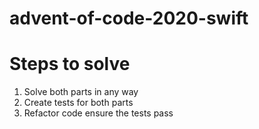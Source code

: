 # advent-of-code-2020-swift

# Steps to solve
1. Solve both parts in any way
2. Create tests for both parts
3. Refactor code ensure the tests pass

